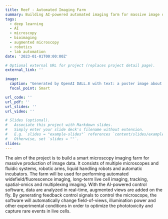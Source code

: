 ```yaml
---
title: Reef - Automated Imaging Farm
summary: Building AI-powered automated imaging farm for massive image data generation
tags:
  - deep learning
  - AI
  - microscopy
  - bioimaging
  - augmented microscopy
  - robotics
  - lab automation
date: '2023-01-01T00:00:00Z'

# Optional external URL for project (replaces project detail page).
external_link: ''

image:
  caption: "Generated by OpenAI DALL.E with text: a poster image about a lab with robot arm and many microscopes"
  focal_point: Smart

url_code: ''
url_pdf: ''
url_slides: ''
url_video: ''

# Slides (optional).
#   Associate this project with Markdown slides.
#   Simply enter your slide deck's filename without extension.
#   E.g. `slides = "example-slides"` references `content/slides/example-slides.md`.
#   Otherwise, set `slides = ""`.
slides: 
---
```


The aim of the project is to build a smart microscopy imaging farm for massive production of image data. It consists of multiple microscopes and fluidic systems, robotic arms, liquid handling robots and automatic incubators. The farm will be used for performing automated widefield/fluorescence imaging, long-term live cell imaging, tracking,  spatial-omics and multiplexing imaging. With the AI-powered control software, data are analyzed in real-time, augmented views are added on the fly. By generating feedback control signals to control the microscope, the software will automatically change field-of-views, illumination power and other experimental conditions in order to optimize the phototoxicity and capture rare events in live cells.
